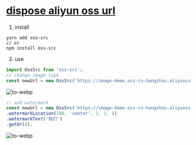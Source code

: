 # [dispose aliyun oss url](https://help.aliyun.com/document_detail/183902.html?spm=a2c4g.11174283.6.731.2e5a7da2XS98Z9)

1. install

```shell
yarn add oss-src
// or
npm install oss-src
```

2. use

```js
import OssSrc from 'oss-src';
// change image type
const newUrl = new OssSrc('https://image-demo.oss-cn-hangzhou.aliyuncs.com/example.jpg').format('webp').getUrl();
```

![to-webp](https://image-demo.oss-cn-hangzhou.aliyuncs.com/example.jpg?x-oss-process=image/format,webp)

```js
// add watermark
const newUrl = new OssSrc('https://image-demo.oss-cn-hangzhou.aliyuncs.com/example.jpg')
.watermarkLocation(100, 'center', 1, 1, 1)
.watermarkText('我们')
.getUrl(),
```

![to-webp](https://image-demo.oss-cn-hangzhou.aliyuncs.com/example.jpg?x-oss-process=image/watermark,t_100,g_center,x_1,y_1,voffset_1,text_5oiR5Lus,type_d3F5LXplbmhlaQ)
